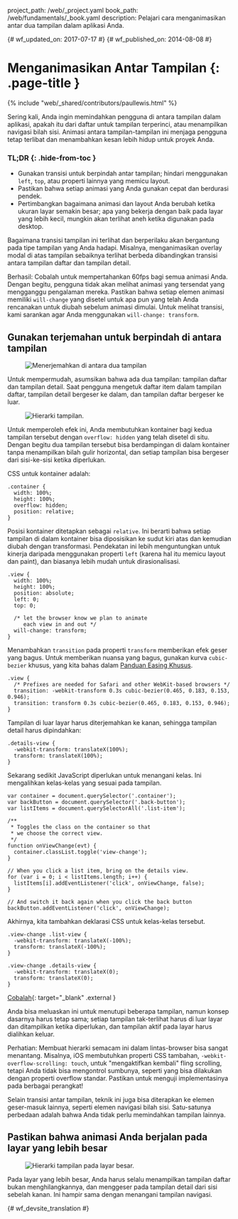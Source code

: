 project_path: /web/_project.yaml
book_path: /web/fundamentals/_book.yaml
description: Pelajari cara menganimasikan antar dua tampilan dalam aplikasi Anda.

{# wf_updated_on: 2017-07-17 #}
{# wf_published_on: 2014-08-08 #}

# Menganimasikan Antar Tampilan {: .page-title }

{% include "web/_shared/contributors/paullewis.html" %}

Sering kali, Anda ingin memindahkan pengguna di antara tampilan dalam aplikasi, apakah itu dari daftar untuk tampilan terperinci, atau menampilkan navigasi bilah sisi. Animasi antara tampilan-tampilan ini menjaga pengguna tetap terlibat dan menambahkan kesan lebih hidup untuk proyek Anda.

### TL;DR {: .hide-from-toc }
* Gunakan transisi untuk berpindah antar tampilan; hindari menggunakan `left`, `top`, atau properti lainnya yang memicu layout.
* Pastikan bahwa setiap animasi yang Anda gunakan cepat dan berdurasi pendek.
* Pertimbangkan bagaimana animasi dan layout Anda berubah ketika ukuran layar semakin besar; apa yang bekerja dengan baik pada layar yang lebih kecil, mungkin akan terlihat aneh ketika digunakan pada desktop.

Bagaimana transisi tampilan ini terlihat dan berperilaku akan bergantung pada tipe tampilan yang Anda hadapi. Misalnya, menganimasikan overlay modal di atas tampilan sebaiknya terlihat berbeda dibandingkan transisi antara tampilan daftar dan tampilan detail.

Berhasil: Cobalah untuk mempertahankan 60fps bagi semua animasi Anda. Dengan begitu, pengguna tidak akan melihat animasi yang tersendat yang mengganggu pengalaman mereka. Pastikan bahwa setiap elemen animasi memiliki `will-change` yang disetel untuk apa pun yang telah Anda rencanakan untuk diubah sebelum animasi dimulai. Untuk melihat transisi, kami sarankan agar Anda menggunakan `will-change: transform`.

## Gunakan terjemahan untuk berpindah di antara tampilan

<div class="attempt-left">
  <figure>
    <img src="images/view-translate.gif" alt="Menerjemahkan di antara dua tampilan" />
  </figure>
</div>

Untuk mempermudah, asumsikan bahwa ada dua tampilan: tampilan daftar dan tampilan detail. Saat pengguna mengetuk daftar item dalam tampilan daftar, tampilan detail bergeser ke dalam, dan tampilan daftar bergeser ke luar.

<div style="clear:both;"></div>

<div class="attempt-right">
  <figure>
    <img src="images/container-two-views.svg" alt="Hierarki tampilan." />
  </figure>
</div>

Untuk memperoleh efek ini, Anda membutuhkan kontainer bagi kedua tampilan tersebut dengan `overflow: hidden` yang telah disetel di situ. Dengan begitu dua tampilan tersebut bisa berdampingan di dalam kontainer tanpa menampilkan bilah gulir horizontal, dan setiap tampilan bisa bergeser dari sisi-ke-sisi ketika diperlukan.

<div style="clear:both;"></div>

CSS untuk kontainer adalah:


    .container {
      width: 100%;
      height: 100%;
      overflow: hidden;
      position: relative;
    }
    

Posisi kontainer ditetapkan sebagai `relative`. Ini berarti bahwa setiap tampilan di dalam kontainer bisa diposisikan ke sudut kiri atas dan kemudian diubah dengan transformasi. Pendekatan ini lebih menguntungkan untuk kinerja daripada menggunakan properti `left` (karena hal itu memicu layout dan paint), dan biasanya lebih mudah untuk dirasionalisasi.


    .view {
      width: 100%;
      height: 100%;
      position: absolute;
      left: 0;
      top: 0;
    
      /* let the browser know we plan to animate
         each view in and out */
      will-change: transform;
    }
    

Menambahkan `transition` pada properti `transform` memberikan efek geser yang bagus. Untuk memberikan nuansa yang bagus, gunakan kurva `cubic-bezier` khusus, yang kita bahas dalam [Panduan Easing Khusus](custom-easing).


    .view {
      /* Prefixes are needed for Safari and other WebKit-based browsers */
      transition: -webkit-transform 0.3s cubic-bezier(0.465, 0.183, 0.153, 0.946);
      transition: transform 0.3s cubic-bezier(0.465, 0.183, 0.153, 0.946);
    }
    

Tampilan di luar layar harus diterjemahkan ke kanan, sehingga tampilan detail harus dipindahkan:


    .details-view {
      -webkit-transform: translateX(100%);
      transform: translateX(100%);
    }
    

Sekarang sedikit JavaScript diperlukan untuk menangani kelas. Ini mengalihkan kelas-kelas yang sesuai pada tampilan.


    var container = document.querySelector('.container');
    var backButton = document.querySelector('.back-button');
    var listItems = document.querySelectorAll('.list-item');
    
    /**
     * Toggles the class on the container so that
     * we choose the correct view.
     */
    function onViewChange(evt) {
      container.classList.toggle('view-change');
    }
    
    // When you click a list item, bring on the details view.
    for (var i = 0; i < listItems.length; i++) {
      listItems[i].addEventListener('click', onViewChange, false);
    }
    
    // And switch it back again when you click the back button
    backButton.addEventListener('click', onViewChange);
    

Akhirnya, kita tambahkan deklarasi CSS untuk kelas-kelas tersebut.


    .view-change .list-view {
      -webkit-transform: translateX(-100%);
      transform: translateX(-100%);
    }
    
    .view-change .details-view {
      -webkit-transform: translateX(0);
      transform: translateX(0);
    }
    
[Cobalah](https://googlesamples.github.io/web-fundamentals/fundamentals/design-and-ui/animations/inter-view-animation.html){: target="_blank" .external }

Anda bisa meluaskan ini untuk menutupi beberapa tampilan, namun konsep dasarnya harus tetap sama; setiap tampilan tak-terlihat harus di luar layar dan ditampilkan ketika diperlukan, dan tampilan aktif pada layar harus dialihkan keluar.

Perhatian: Membuat hierarki semacam ini dalam lintas-browser bisa sangat menantang. Misalnya, iOS membutuhkan properti CSS tambahan, `-webkit-overflow-scrolling: touch`, untuk "mengaktifkan kembali" fling scrolling, tetapi Anda tidak bisa mengontrol sumbunya, seperti yang bisa dilakukan dengan properti overflow standar. Pastikan untuk menguji implementasinya pada berbagai perangkat!

Selain transisi antar tampilan, teknik ini juga bisa diterapkan ke elemen geser-masuk lainnya, seperti elemen navigasi bilah sisi. Satu-satunya perbedaan adalah bahwa Anda tidak perlu memindahkan tampilan lainnya.

## Pastikan bahwa animasi Anda berjalan pada layar yang lebih besar

<div class="attempt-right">
  <figure>
    <img src="images/container-two-views-ls.svg" alt="Hierarki tampilan pada layar besar." />
  </figure>
</div>

Pada layar yang lebih besar, Anda harus selalu menampilkan tampilan daftar bukan menghilangkannya, dan menggeser pada tampilan detail dari sisi sebelah kanan. Ini hampir sama dengan menangani tampilan navigasi.






{# wf_devsite_translation #}
